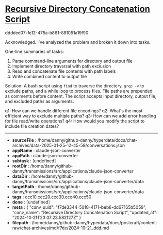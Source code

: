 # [Recursive Directory Concatenation Script](https://claude.ai/chat/f7de3344-5018-4171-beb8-dd67165b5059)

dddded07-fe12-475a-b861-891051a19f90

 Acknowledged. I've analyzed the problem and broken it down into tasks.

One-line summaries of tasks:
1. Parse command-line arguments for directory and output file
2. Implement directory traversal with path exclusion
3. Read and concatenate file contents with path labels
4. Write combined content to output file

Solution:
A bash script using `find` to traverse the directory, `grep -v` to exclude paths, and a while loop to process files. File paths are prepended as comments before content. The script accepts input directory, output file, and excluded paths as arguments.

q1: How can we handle different file encodings?
q2: What's the most efficient way to exclude multiple paths?
q3: How can we add error handling for file read/write operations?
q4: How would you modify the script to include file creation dates?

---

* **sourceFile** : /home/danny/github-danny/hyperdata/docs/chat-archives/data-2025-01-25-12-45-58/conversations.json
* **appName** : claude-json-converter
* **appPath** : claude-json-converter
* **subtask** : [undefined]
* **rootDir** : /home/danny/github-danny/transmissions/src/applications/claude-json-converter
* **dataDir** : /home/danny/github-danny/transmissions/src/applications/claude-json-converter/data
* **targetPath** : /home/danny/github-danny/transmissions/src/applications/claude-json-converter/data
* **tags** : ccc10.ccc20.ccc30.ccc40.ccc50
* **done** : [undefined]
* **meta** : {
  "conv_uuid": "f7de3344-5018-4171-beb8-dd67165b5059",
  "conv_name": "Recursive Directory Concatenation Script",
  "updated_at": "2024-10-21T23:07:23.582127Z"
}
* **filepath** : /home/danny/github-danny/hyperdata/docs/postcraft/content-raw/chat-archives/md/f7de/2024-10-21_ddd.md